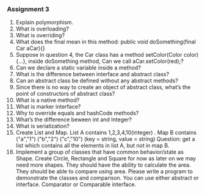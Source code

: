 ### Assignment 3

1.	Explain polymorphism.
2.	What is overloading?
3.	What is overriding?
4.	What does the final mean in this method:  public void doSomething(final Car aCar){}
5.	Suppose in question 4, the Car class has a method setColor(Color color){…}, inside doSomething method, Can we call aCar.setColor(red);?
6.	Can we declare a static variable inside a method?
7.	What is the difference between interface and abstract class?
8.	Can an abstract class be defined without any abstract methods?
9.	Since there is no way to create an object of abstract class, what’s the point of constructors of abstract class?
10.	What is a native method?
11.	What is marker interface?
12.	Why to override equals and hashCode methods?
13.	What’s the difference beween int and Integer?
14.	What is serialization?
15.	Create List and Map. List A contains 1,2,3,4,10(integer) . Map B contains ("a","1") ("b","2") ("c","10")   (key = string, value = string)
       Question: get a list which contains all the elements in list A, but not in map B.
16.	Implement a group of classes that have common behavior/state as Shape. Create Circle, Rectangle and Square for now as later on we may need more shapes. They should have the ability to calculate the area. They should be able to compare using area. Please write a program to demonstrate the classes and comparison.  You can use either abstract or interface. Comparator or Comparable interface.


